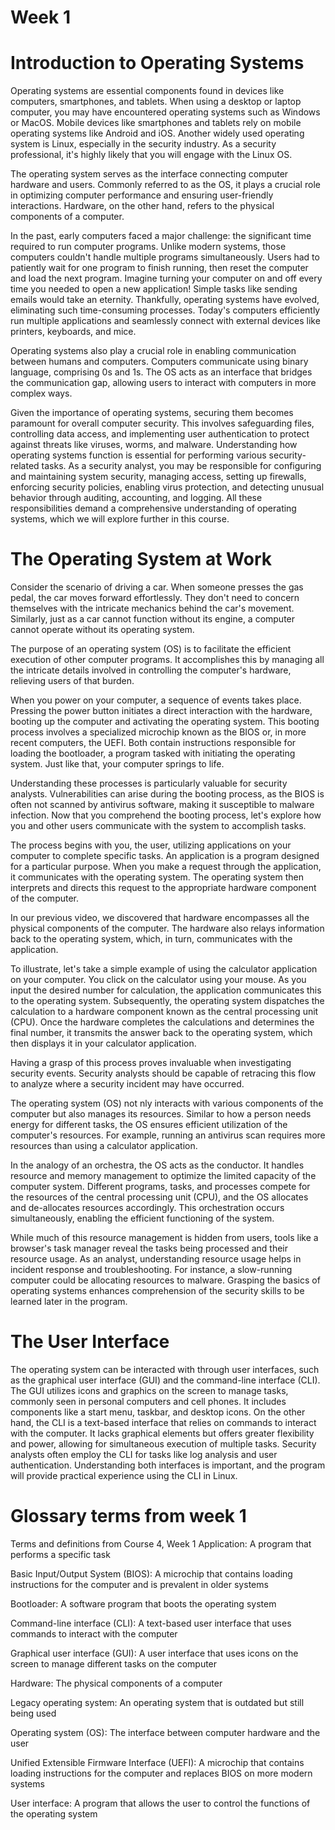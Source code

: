 # Week 1
# Introduction to Operating Systems

Operating systems are essential components found in devices like computers, smartphones, and tablets. When using a desktop or laptop computer, you may have encountered operating systems such as Windows or MacOS. Mobile devices like smartphones and tablets rely on mobile operating systems like Android and iOS. Another widely used operating system is Linux, especially in the security industry. As a security professional, it's highly likely that you will engage with the Linux OS.

The operating system serves as the interface connecting computer hardware and users. Commonly referred to as the OS, it plays a crucial role in optimizing computer performance and ensuring user-friendly interactions. Hardware, on the other hand, refers to the physical components of a computer.

In the past, early computers faced a major challenge: the significant time required to run computer programs. Unlike modern systems, those computers couldn't handle multiple programs simultaneously. Users had to patiently wait for one program to finish running, then reset the computer and load the next program. Imagine turning your computer on and off every time you needed to open a new application! Simple tasks like sending emails would take an eternity. Thankfully, operating systems have evolved, eliminating such time-consuming processes. Today's computers efficiently run multiple applications and seamlessly connect with external devices like printers, keyboards, and mice.

Operating systems also play a crucial role in enabling communication between humans and computers. Computers communicate using binary language, comprising 0s and 1s. The OS acts as an interface that bridges the communication gap, allowing users to interact with computers in more complex ways.

Given the importance of operating systems, securing them becomes paramount for overall computer security. This involves safeguarding files, controlling data access, and implementing user authentication to protect against threats like viruses, worms, and malware. Understanding how operating systems function is essential for performing various security-related tasks. As a security analyst, you may be responsible for configuring and maintaining system security, managing access, setting up firewalls, enforcing security policies, enabling virus protection, and detecting unusual behavior through auditing, accounting, and logging. All these responsibilities demand a comprehensive understanding of operating systems, which we will explore further in this course.

# The Operating System at Work

Consider the scenario of driving a car. When someone presses the gas pedal, the car moves forward effortlessly. They don't need to concern themselves with the intricate mechanics behind the car's movement. Similarly, just as a car cannot function without its engine, a computer cannot operate without its operating system.

The purpose of an operating system (OS) is to facilitate the efficient execution of other computer programs. It accomplishes this by managing all the intricate details involved in controlling the computer's hardware, relieving users of that burden.

When you power on your computer, a sequence of events takes place. Pressing the power button initiates a direct interaction with the hardware, booting up the computer and activating the operating system. This booting process involves a specialized microchip known as the BIOS or, in more recent computers, the UEFI. Both contain instructions responsible for loading the bootloader, a program tasked with initiating the operating system. Just like that, your computer springs to life.

Understanding these processes is particularly valuable for security analysts. Vulnerabilities can arise during the booting process, as the BIOS is often not scanned by antivirus software, making it susceptible to malware infection. Now that you comprehend the booting process, let's explore how you and other users communicate with the system to accomplish tasks.

The process begins with you, the user, utilizing applications on your computer to complete specific tasks. An application is a program designed for a particular purpose. When you make a request through the application, it communicates with the operating system. The operating system then interprets and directs this request to the appropriate hardware component of the computer.

In our previous video, we discovered that hardware encompasses all the physical components of the computer. The hardware also relays information back to the operating system, which, in turn, communicates with the application.

To illustrate, let's take a simple example of using the calculator application on your computer. You click on the calculator using your mouse. As you input the desired number for calculation, the application communicates this to the operating system. Subsequently, the operating system dispatches the calculation to a hardware component known as the central processing unit (CPU). Once the hardware completes the calculations and determines the final number, it transmits the answer back to the operating system, which then displays it in your calculator application.

Having a grasp of this process proves invaluable when investigating security events. Security analysts should be capable of retracing this flow to analyze where a security incident may have occurred.

The operating system (OS) not nly interacts with various components of the computer but also manages its resources. Similar to how a person needs energy for different tasks, the OS ensures efficient utilization of the computer's resources. For example, running an antivirus scan requires more resources than using a calculator application.

In the analogy of an orchestra, the OS acts as the conductor. It handles resource and memory management to optimize the limited capacity of the computer system. Different programs, tasks, and processes compete for the resources of the central processing unit (CPU), and the OS allocates and de-allocates resources accordingly. This orchestration occurs simultaneously, enabling the efficient functioning of the system.

While much of this resource management is hidden from users, tools like a browser's task manager reveal the tasks being processed and their resource usage. As an analyst, understanding resource usage helps in incident response and troubleshooting. For instance, a slow-running computer could be allocating resources to malware. Grasping the basics of operating systems enhances comprehension of the security skills to be learned later in the program.

# The User Interface

The operating system can be interacted with through user interfaces, such as the graphical user interface (GUI) and the command-line interface (CLI). The GUI utilizes icons and graphics on the screen to manage tasks, commonly seen in personal computers and cell phones. It includes components like a start menu, taskbar, and desktop icons. On the other hand, the CLI is a text-based interface that relies on commands to interact with the computer. It lacks graphical elements but offers greater flexibility and power, allowing for simultaneous execution of multiple tasks. Security analysts often employ the CLI for tasks like log analysis and user authentication. Understanding both interfaces is important, and the program will provide practical experience using the CLI in Linux.

# Glossary terms from week 1
Terms and definitions from Course 4, Week 1
Application: A program that performs a specific task

Basic Input/Output System (BIOS): A microchip that contains loading instructions for the computer and is prevalent in older systems 

Bootloader: A software program that boots the operating system

Command-line interface (CLI): A text-based user interface that uses commands to interact with the computer

Graphical user interface (GUI): A user interface that uses icons on the screen to manage different tasks on the computer

Hardware: The physical components of a computer

Legacy operating system: An operating system that is outdated but still being used

Operating system (OS): The interface between computer hardware and the user

Unified Extensible Firmware Interface (UEFI): A microchip that contains loading instructions for the computer and replaces BIOS on more modern systems

User interface: A program that allows the user to control the functions of the operating system
